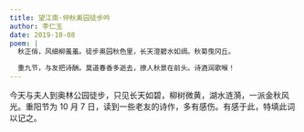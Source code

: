 ```yaml
---
title: 望江南·仲秋奥园徒步吟
author: 李仁玉
date: 2019-10-08
poem: |
  秋正俏，风细柳羞羞。徒步奥园秋色里，长天澄碧水如绸。秋菊曳冈丘。

  重九节，与友把诗酬。莫道春香多逝去，撩人秋景在前头。诗酒润歌喉！
---
```


今天与夫人到奥林公园徒步，只见长天如碧，柳树微黄，湖水涟漪，一派金秋风光。重阳节为 10 月 7 日，读到一些老友的诗作，多有感伤。有感于此，特填此词以记之。
